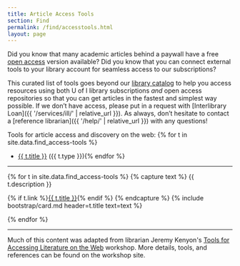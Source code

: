 ```yaml
--- 
title: Article Access Tools 
section: Find 
permalink: /find/accesstools.html 
layout: page 
---
```


Did you know that many academic articles behind a paywall have a free [open access](https://sparcopen.org/open-access/) version available?
Did you know that you can connect external tools to your library account for seamless access to our subscriptions?
 
This curated list of tools goes beyond our [library catalog](https://alliance-primo.hosted.exlibrisgroup.com/primo-explore/search?tab=default_tab&sortby=rank&vid=UID) to help you access resources using both U of I library subscriptions *and* open access repositories so that you can get articles in the fastest and simplest way possible. 
If we don’t have access, please put in a request with [Interlibrary Loan]({{ '/services/ill/' | relative_url }}). 
As always, don’t hesitate to contact a [reference librarian]({{ '/help/' | relative_url }}) with any questions!

Tools for article access and discovery on the web:
{% for t in site.data.find_access-tools %}
- <a href="#{{ t.title | slugify }}">{{ t.title }}</a> ({{ t.type }}){% endfor %}

---------------

{% for t in site.data.find_access-tools %}
<a id="{{ t.title | slugify }}"></a>
{% capture text %}
{{ t.description }}

{% if t.link %}<a href="{{ t.link }}" class="btn btn-success">{{ t.title }}</a>{% endif %}
{% endcapture %}
{% include bootstrap/card.md header=t.title text=text %}

{% endfor %}

------------

Much of this content was adapted from librarian Jeremy Kenyon's [Tools for Accessing Literature on the Web](https://jkenyon.github.io/tools-workshop/) workshop. 
More details, tools, and references can be found on the workshop site.
